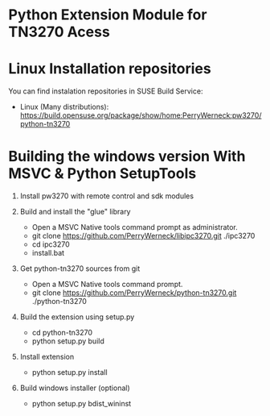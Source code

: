 Python Extension Module for TN3270 Acess
========================================


Linux Installation repositories
===============================

 You can find instalation repositories in SUSE Build Service:

 * Linux (Many distributions): https://build.opensuse.org/package/show/home:PerryWerneck:pw3270/python-tn3270


Building the windows version With MSVC & Python SetupTools
==========================================================

1. Install pw3270 with remote control and sdk modules

2. Build and install the "glue" library

	* Open a MSVC Native tools command prompt as administrator.
	* git clone  https://github.com/PerryWerneck/libipc3270.git ./ipc3270
	* cd ipc3270
	* install.bat

3. Get python-tn3270 sources from git

	* Open a MSVC Native tools command prompt.
	* git clone https://github.com/PerryWerneck/python-tn3270.git ./python-tn3270

6. Build the extension using setup.py

	* cd python-tn3270
	* python setup.py build

7. Install extension

	* python setup.py install
	
8. Build windows installer (optional)

	* python setup.py bdist_wininst
